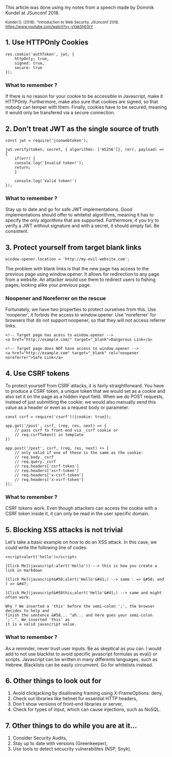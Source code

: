 ﻿This article was done using my notes from a speech made by Dominik Kundel at JSunconf 2018.

<sub>Kundel D. (2018). "Introduction to Web Security, JSUnconf 2018, https://www.youtube.com/watch?v=-vYak5hEGrY</sub>

## 1. Use HTTPOnly Cookies 

```
res.cookie('authToken', jwt, {
	httpOnly; true,
	signed: true,
	secure: true
});
```

### What to remember ?

If there is no reason for your cookie to be accessible in Javascript, make it HTTPOnly. Furthermore, make also sure that cookies are signed, so that nobody can temper with them. Finally, cookies have to be secured, meaning it would only be transfered via a secure connection. 


## 2. Don't treat JWT as the single source of truth

```
const jwt = require('jsonwebtoken');

jwt.verify(token, secret, { algorithms: ['HS256']}, (err, payload) => {
	if(err) {
	console.log('Invalid token!');
	return;
	}

	console.log('Valid token!')
});
```
### What to remember ?
Stay up to date and go for safe JWT implementations. Good implementations should offer to whitelist algorithms, meaning it has to specify the only algorithms that are supported. Furthermore, if you try to verify a JWT without signature and with a secret, it should simply fail. Be consistent.

## 3. Protect yourself from target blank links

```
window.opener.location = 'http://my-evil-website.com';
```
The problem with blank links is that the new page has access to the previous page using window.opener. It allows for redirection to any page from a website. An attacker would use them to redirect users to fishing pages, looking alike your previous page. 

### Noopener and Noreferrer on the rescue 

Fortunately, we have two properties to protect ourselves from this.
Use 'noopener', it forbids the access to window.opener. Use 'noreferrer' for browsers that do not support noopener, so that they will not access referrer links. 

```
<!-- Target page has acess to window.opener -->
<a href="http://example.com/" target="_blank">Dangerous Link</a>

<!-- Target page does NOT have access to window.opener -->
<a href="http://example.com" target="_blank" rel="noopener noreferrer">Safe Link</a>
```

## 4. Use CSRF tokens 

To protect yourself from CSRF attacks, it is fairly straightforward. You have to produce a CSRF token, a unique token that we would set as a cookie and also set it on the page as a hidden input field. When we do POST requests, instead of just submitting the cookie, we would also manually send this value as a header or even as a request body or parameter. 

```
const csrf = require('csurf')({cookie: true});

app.get('/post', csrf, (req, res, next) => {
	// pass csrf to front-end via _csrf cookie or
	// req.csrfToken() in template
})

app.post('/post', csrf, (req, res, next) +> {
	// only valid if one of these is the same as the cookie:
	// req.body._csrf
	// req.query._csrf
	// req.headers['csrf-token']
	// req.headers['xsrf-token']
	// req.headers['x-csrf-token']
	// req.headers['x-xsrf-token']
});
```

### What to remember ?

CSRF tokens work. Even though attackers can access the cookie with a CSRF token inside it, it can only be read in the user specific domain. 

## 5. Blocking XSS attacks is not trivial

Let's take a basic example on how to do an XSS attack. In this case, we could write the following line of codes:

```
<script>alert('hello')</script>

[Click Me](javascript:alert('Hello')) --> this is how you create a link in markdown

[Click Me](javascript&#58;alert('Hello'&#41;) --> same : => &#58; and ) => &#47;

[Click Me](javascript&#58this;alert('Hello'&#41;) --> same and might often work. 

Why ? We inserted a 'this' before the semi-colon ';', the browser decides to help and 
finish the sentence &#58... "ah... and here goes your semi-colon ';'.". We inserted 'this' as 
it is a valid javascript value. 
```

### What to remember ?

As a reminder, never trust user inputs. Be as skeptical as you can. I would add to not use blacklist to avoid specific javascript formulas as eval() or scripts. Javascript can be written in many differents languages, such as Hebrew. Blacklists can be easily circumvent. Go for whitelists instead.

## 6. Other things to look out for 

1. Avoid clickjacking by disallowing framing using X-FrameOptions: deny,
2. Check out libraries like helmet for essential HTTP headers,
3. Don't show versions of front-end libraries or server,
4. Check for types of input, which can cause injections, such as NoSQL. 

## 7. Other things to do while you are at it...

1. Consider Security Audits, 
2. Stay up to date with versions (Greenkeeper),
3. Use tools to detect secucrity vulnerabilites (NSP, Snyk).